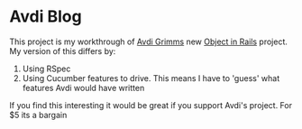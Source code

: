 # Avdi Blog

This project is my workthrough of [Avdi Grimms](http://avdi.org) new [Object in
Rails](http://avdi.org/devblog/2011/11/15/early-access-beta-of-objects-on-rails-now-available-2/)
project. My version of this differs by:

1. Using RSpec
2. Using Cucumber features to drive. This means I have to 'guess' what
   features Avdi would have written

If you find this interesting it would be great if you support Avdi's project.
For $5 its a bargain
